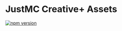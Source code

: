 # JustMC Creative+ Assets

[![npm version](https://badge.fury.io/js/@justmc%2Fjustcode.svg)](https://www.npmjs.com/package/@justmc/justcode)
